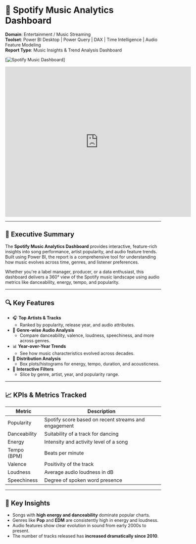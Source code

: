 # 🎵 Spotify Music Analytics Dashboard

**Domain**: Entertainment / Music Streaming  
**Toolset**: Power BI Desktop | Power Query | DAX | Time Intelligence | Audio Feature Modeling  
**Report Type**: Music Insights & Trend Analysis Dashboard

[![Spotify Music Dashboard](screenshots/Artists_Default.png)]
<iframe title="spotify_reporting" width="600" height="486" src="https://app.powerbi.com/view?r=eyJrIjoiMWNmM2MyMGMtYTEzMy00NmEwLWIxZWYtNTllNmZjNDQ3YzkzIiwidCI6IjI4OTI5MmNiLTQwNTctNGY0YS1iMWIyLWRiYzU4NjY3OGViNSJ9" frameborder="0" allowFullScreen="true"></iframe>

---

## 📘 Executive Summary

The **Spotify Music Analytics Dashboard** provides interactive, feature-rich insights into song performance, artist popularity, and audio feature trends. Built using Power BI, the report is a comprehensive tool for understanding how music evolves across time, genres, and listener preferences. 

Whether you're a label manager, producer, or a data enthusiast, this dashboard delivers a 360° view of the Spotify music landscape using audio metrics like danceability, energy, tempo, and popularity.

---

## 🔍 Key Features

- 🎧 **Top Artists & Tracks**  
  - Ranked by popularity, release year, and audio attributes.
- 🎼 **Genre-wise Audio Analysis**  
  - Compare danceability, valence, loudness, speechiness, and more across genres.
- 📊 **Year-over-Year Trends**  
  - See how music characteristics evolved across decades.
- 🧪 **Distribution Analysis**  
  - Box plots/histograms for energy, tempo, duration, and acousticness.
- 🧮 **Interactive Filters**  
  - Slice by genre, artist, year, and popularity range.

---

## 📈 KPIs & Metrics Tracked

| Metric        | Description                                             |
|---------------|---------------------------------------------------------|
| Popularity    | Spotify score based on recent streams and engagement   |
| Danceability  | Suitability of a track for dancing                     |
| Energy        | Intensity and activity level of a song                 |
| Tempo (BPM)   | Beats per minute                                       |
| Valence       | Positivity of the track                                |
| Loudness      | Average audio loudness in dB                           |
| Speechiness   | Degree of spoken word presence                         |

---

## 🧠 Key Insights

- Songs with **high energy and danceability** dominate popular charts.
- Genres like **Pop** and **EDM** are consistently high in energy and loudness.
- Audio features show clear evolution in sound from early 2000s to present.
- The number of tracks released has **increased dramatically since 2010**.
